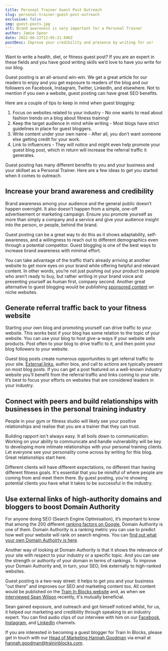 ```yaml
---
title: Personal Trainer Guest Post Outreach
slug: personal-trainer-guest-post-outreach
exclusive: false
img: guest-posts.jpg
alt: Brand awareness is very important for a Personal Trainer
author: Jamie Spoor
date: 2022-06-22T12:05:21.696Z
postDesc: Improve your credibility and presence by writing for us!
---
```

Want to write a health, diet, or fitness guest post? If you are an expert in these fields and you have good writing skills we’d love to have you write for our blog.

Guest posting is an all-around win-win. We get a great article for our readers to enjoy and you get exposure to readers of the blog and our followers on Facebook, Instagram, Twitter, LinkedIn, and elsewhere. Not to mention if you own a website, guest posting can have great SEO benefits.

Here are a couple of tips to keep in mind when guest blogging:

1. Focus on websites related to your industry - No one wants to read about fashion trends on a blog about fitness training!
2. Keep the target audience in mind while writing - Most blogs have strict guidelines in place for guest bloggers.
3. Write content under your own name - After all, you don’t want someone else getting credit for your work.
4. Link to influencers - They will notice and might even help promote your guest blog post, which in return will increase the referral traffic it generates.

Guest posting has many different benefits to you and your business and your skillset as a Personal Trainer. Here are a few ideas to get you started when it comes to outreach.

## Increase your brand awareness and credibility

Brand awareness among your audience and the general public doesn’t happen overnight. It also doesn’t happen from a simple, one-off advertisement or marketing campaign. Ensure you promote yourself as more than simply a company and a service and give your audience insight into the person, or people, behind the brand.

Guest posting can be a great way to do this as it shows adaptability, self-awareness, and a willingness to reach out to different demographics even through a potential competitor. Guest blogging is one of the best ways to increase brand awareness with minimal effort.

You can take advantage of the traffic that’s already arriving at another website to get more eyes on your brand while offering helpful and relevant content. In other words, you’re not just pushing out your product to people who aren’t ready to buy, but rather writing in your brand voice and presenting yourself as human first, company second. Another great alternative to guest blogging would be publishing [sponsored content](https://blog.hubspot.com/marketing/sponsored-content-that-doesnt-suck) on niche websites.

## Generate referral traffic back to your fitness website

Starting your own blog and promoting yourself can drive traffic to your website. This works best if your blog has some relation to the topic of your website. You can use your blog to host give-a-ways if your website sells products. Post often to your blog to drive traffic to it, and then point your blog followers to your website.

Guest blog posts create numerous opportunities to get referral traffic to your site. [External links](https://traininblocks.com/blog/improve-your-skillset-as-a-pt/), author bios, and call to actions are typically present on most blog posts. If you can get a post featured on a well-known industry website you’ll benefit from the referral traffic and links coming to your site. It’s best to focus your efforts on websites that are considered leaders in your industry.

## Connect with peers and build relationships with businesses in the personal training industry

People in your gym or fitness studio will likely see your positive relationships and realise that you are a trainer that they can trust.

Building rapport isn't always easy. It all boils down to communication. Working on your ability to communicate and handle vulnerability will be key to developing more intimate relationships with your personal training clients. Let everyone see your personality come across by writing for this blog. Great relationships start here.

Different clients will have different expectations, no different than having different fitness goals. It's essential that you be mindful of where people are coming from and meet them there. By guest posting, you're showing potential clients you have what it takes to be successful in the industry.

## Use external links of high-authority domains and bloggers to boost Domain Authority

For anyone doing SEO (Search Engine Optimisation), it’s important to know that among the 200 different [ranking factors on Google](https://www.monsterinsights.com/google-ranking-factors/), Domain Authority is one of them. Domain Authority is a ranking metric you can use to predict how well your website will rank on search engines. You can [find out what your own Domain Authoirty is here](https://ahrefs.com/website-authority-checker).

Another way of looking at Domain Authority is that it shows the relevance of your site with respect to your industry or a specific topic. And you can see the strength or authority of your domain in terms of rankings. To improve your Domain Authority and, in turn, your SEO, link externally to high-ranked websites.

Guest posting is a two-way street: it helps to get you and your business "out there" and improves our SEO and marketing content too. All content would be published on the [Train In Blocks website](https://traininblocks.com/) and, as when we [interviewed Sean Wilson](https://traininblocks.com/blog/sean-wilson-personal-trainer-interview/) recently, it's mutually beneficial.

Sean gained exposure, and outreach and got himself noticed whilst, for us, it helped our marketing and credibility through speaking to an industry expert. You can find audio clips of our interview with him on our [Facebook](https://www.facebook.com/traininblocks), [Instagram](https://www.instagram.com/traininblocks/), and [LinkedIn](https://www.linkedin.com/company/53423409/) channels.

If you are interested in becoming a guest blogger for Train In Blocks, please get in touch with our [Head of Marketing Hannah Goodman](https://traininblocks.com/blog/meet-the-tib-team-hannah/) via email at [hannah.goodman@traininblocks.com](mailto:hannah.goodman@traininblocks.com).
